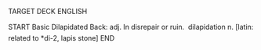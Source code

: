 TARGET DECK
ENGLISH

START
Basic
Dilapidated
Back: adj. In disrepair or ruin.  dilapidation n. [latin: related to *di-2, lapis stone]
END
